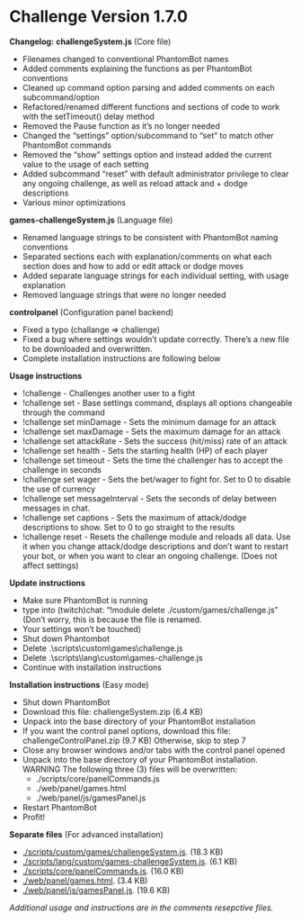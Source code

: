 # Challenge Version 1.7.0

**Changelog:**
**challengeSystem.js** (Core file)

+ Filenames changed to conventional PhantomBot names
+ Added comments explaining the functions as per PhantomBot conventions
+ Cleaned up command option parsing and added comments on each subcommand/option
+ Refactored/renamed different functions and sections of code to work with the setTimeout() delay method
+ Removed the Pause function as it’s no longer needed
+ Changed the “settings” option/subcommand to “set” to match other PhantomBot commands
+ Removed the “show” settings option and instead added the current value to the usage of each setting
+ Added subcommand “reset” with default administrator privilege to clear any ongoing challenge, as well as reload attack and + dodge descriptions
+ Various minor optimizations

**games-challengeSystem.js** (Language file)
+ Renamed language strings to be consistent with PhantomBot naming conventions
+ Separated sections each with explanation/comments on what each section does and how to add or edit attack or dodge moves
+ Added separate language strings for each individual setting, with usage explanation
+ Removed language strings that were no longer needed

**controlpanel** (Configuration panel backend)

+ Fixed a typo (challange => challenge)
+ Fixed a bug where settings wouldn’t update correctly. There’s a new file to be downloaded and overwritten.
+ Complete installation instructions are following below

**Usage instructions**

+ !challenge - Challenges another user to a fight
+ !challenge set - Base settings command, displays all options changeable through the command
+ !challenge set minDamage - Sets the minimum damage for an attack
+ !challenge set maxDamage - Sets the maximum damage for an attack
+ !challenge set attackRate - Sets the success (hit/miss) rate of an attack
+ !challenge set health - Sets the starting health (HP) of each player
+ !challenge set timeout - Sets the time the challenger has to accept the challenge in seconds
+ !challenge set wager - Sets the bet/wager to fight for. Set to 0 to disable the use of currency
+ !challenge set messageInterval - Sets the seconds of delay between messages in chat.
+ !challenge set captions - Sets the maximum of attack/dodge descriptions to show. Set to 0 to go straight to the results
+ !challenge reset - Resets the challenge module and reloads all data. Use it when you change attack/dodge descriptions and don’t want to restart your bot, or when you want to clear an ongoing challenge. (Does not affect settings)

**Update instructions**

+ Make sure PhantomBot is running
+ type into (twitch)chat: “!module delete ./custom/games/challenge.js” (Don’t worry, this is because the file is renamed.
+ Your settings won’t be touched)
+ Shut down Phantombot
+ Delete .\scripts\custom\games\challenge.js
+ Delete .\scripts\lang\custom\games-challenge.js
+ Continue with installation instructions

**Installation instructions** (Easy mode)

+ Shut down PhantomBot
+ Download this file: challengeSystem.zip (6.4 KB)
+ Unpack into the base directory of your PhantomBot installation
+ If you want the control panel options, download this file: challengeControlPanel.zip (9.7 KB) Otherwise, skip to step 7
+ Close any browser windows and/or tabs with the control panel opened
+ Unpack into the base directory of your PhantomBot installation. WARNING The following three (3) files will be overwritten:
    + ./scripts/core/panelCommands.js
    + ./web/panel/games.html
    + ./web/panel/js/gamesPanel.js
+ Restart PhantomBot
+ Profit!


**Separate files** (For advanced installation)
+ [./scripts/custom/games/challengeSystem.js](https://raw.githubusercontent.com/JustAlixe/PhantomBot-Custom-Modules/master/Challenge/scripts/custom/games/challengeSystem.js). (18.3 KB)
+ [./scripts/lang/custom/games-challengeSystem.js](https://raw.githubusercontent.com/JustAlixe/PhantomBot-Custom-Modules/master/Challenge/scripts/lang/custom/games-challengeSystem.js). (6.1 KB)
+ [./scripts/core/panelCommands.js](https://raw.githubusercontent.com/JustAlixe/PhantomBot-Custom-Modules/master/Challenge/scripts/core/panelCommands.js). (16.0 KB)
+ [./web/panel/games.html](https://raw.githubusercontent.com/JustAlixe/PhantomBot-Custom-Modules/master/Challenge/web/panel/games.html). (3.4 KB)
+ [./web/panel/js/gamesPanel.js](https://raw.githubusercontent.com/JustAlixe/PhantomBot-Custom-Modules/master/Challenge/web/panel/js/gamesPanel.js). (19.6 KB)

*Additional usage and instructions are in the comments resepctive files.*